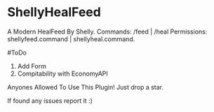 # ShellyHealFeed
A Modern HealFeed By Shelly. 
Commands: /feed | /heal
Permissions: shellyfeed.command | shellyheal.command.

#ToDo
1. Add Form
2. Compitability with EconomyAPI

Anyones Allowed To Use This Plugin! 
Just drop a star. 

If found any issues report it :) 

